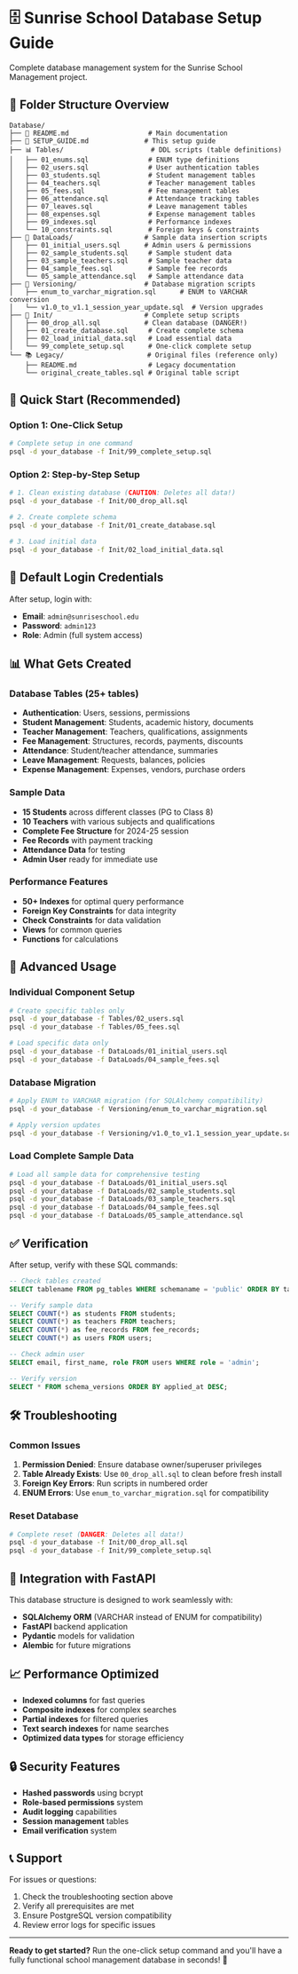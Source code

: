 # 🗄️ Sunrise School Database Setup Guide

Complete database management system for the Sunrise School Management project.

## 📁 Folder Structure Overview

```
Database/
├── 📖 README.md                    # Main documentation
├── 🚀 SETUP_GUIDE.md              # This setup guide
├── 📊 Tables/                      # DDL scripts (table definitions)
│   ├── 01_enums.sql               # ENUM type definitions
│   ├── 02_users.sql               # User authentication tables
│   ├── 03_students.sql            # Student management tables
│   ├── 04_teachers.sql            # Teacher management tables
│   ├── 05_fees.sql                # Fee management tables
│   ├── 06_attendance.sql          # Attendance tracking tables
│   ├── 07_leaves.sql              # Leave management tables
│   ├── 08_expenses.sql            # Expense management tables
│   ├── 09_indexes.sql             # Performance indexes
│   └── 10_constraints.sql         # Foreign keys & constraints
├── 💾 DataLoads/                  # Sample data insertion scripts
│   ├── 01_initial_users.sql      # Admin users & permissions
│   ├── 02_sample_students.sql     # Sample student data
│   ├── 03_sample_teachers.sql     # Sample teacher data
│   ├── 04_sample_fees.sql         # Sample fee records
│   └── 05_sample_attendance.sql   # Sample attendance data
├── 🔄 Versioning/                 # Database migration scripts
│   ├── enum_to_varchar_migration.sql      # ENUM to VARCHAR conversion
│   └── v1.0_to_v1.1_session_year_update.sql  # Version upgrades
├── 🎯 Init/                       # Complete setup scripts
│   ├── 00_drop_all.sql           # Clean database (DANGER!)
│   ├── 01_create_database.sql     # Create complete schema
│   ├── 02_load_initial_data.sql   # Load essential data
│   └── 99_complete_setup.sql      # One-click complete setup
└── 📚 Legacy/                     # Original files (reference only)
    ├── README.md                  # Legacy documentation
    └── original_create_tables.sql # Original table script
```

## 🚀 Quick Start (Recommended)

### Option 1: One-Click Setup
```bash
# Complete setup in one command
psql -d your_database -f Init/99_complete_setup.sql
```

### Option 2: Step-by-Step Setup
```bash
# 1. Clean existing database (CAUTION: Deletes all data!)
psql -d your_database -f Init/00_drop_all.sql

# 2. Create complete schema
psql -d your_database -f Init/01_create_database.sql

# 3. Load initial data
psql -d your_database -f Init/02_load_initial_data.sql
```

## 🔐 Default Login Credentials

After setup, login with:
- **Email**: `admin@sunriseschool.edu`
- **Password**: `admin123`
- **Role**: Admin (full system access)

## 📊 What Gets Created

### Database Tables (25+ tables)
- **Authentication**: Users, sessions, permissions
- **Student Management**: Students, academic history, documents
- **Teacher Management**: Teachers, qualifications, assignments
- **Fee Management**: Structures, records, payments, discounts
- **Attendance**: Student/teacher attendance, summaries
- **Leave Management**: Requests, balances, policies
- **Expense Management**: Expenses, vendors, purchase orders

### Sample Data
- **15 Students** across different classes (PG to Class 8)
- **10 Teachers** with various subjects and qualifications
- **Complete Fee Structure** for 2024-25 session
- **Fee Records** with payment tracking
- **Attendance Data** for testing
- **Admin User** ready for immediate use

### Performance Features
- **50+ Indexes** for optimal query performance
- **Foreign Key Constraints** for data integrity
- **Check Constraints** for data validation
- **Views** for common queries
- **Functions** for calculations

## 🔧 Advanced Usage

### Individual Component Setup
```bash
# Create specific tables only
psql -d your_database -f Tables/02_users.sql
psql -d your_database -f Tables/05_fees.sql

# Load specific data only
psql -d your_database -f DataLoads/01_initial_users.sql
psql -d your_database -f DataLoads/04_sample_fees.sql
```

### Database Migration
```bash
# Apply ENUM to VARCHAR migration (for SQLAlchemy compatibility)
psql -d your_database -f Versioning/enum_to_varchar_migration.sql

# Apply version updates
psql -d your_database -f Versioning/v1.0_to_v1.1_session_year_update.sql
```

### Load Complete Sample Data
```bash
# Load all sample data for comprehensive testing
psql -d your_database -f DataLoads/01_initial_users.sql
psql -d your_database -f DataLoads/02_sample_students.sql
psql -d your_database -f DataLoads/03_sample_teachers.sql
psql -d your_database -f DataLoads/04_sample_fees.sql
psql -d your_database -f DataLoads/05_sample_attendance.sql
```

## ✅ Verification

After setup, verify with these SQL commands:

```sql
-- Check tables created
SELECT tablename FROM pg_tables WHERE schemaname = 'public' ORDER BY tablename;

-- Verify sample data
SELECT COUNT(*) as students FROM students;
SELECT COUNT(*) as teachers FROM teachers;
SELECT COUNT(*) as fee_records FROM fee_records;
SELECT COUNT(*) as users FROM users;

-- Check admin user
SELECT email, first_name, role FROM users WHERE role = 'admin';

-- Verify version
SELECT * FROM schema_versions ORDER BY applied_at DESC;
```

## 🛠️ Troubleshooting

### Common Issues
1. **Permission Denied**: Ensure database owner/superuser privileges
2. **Table Already Exists**: Use `00_drop_all.sql` to clean before fresh install
3. **Foreign Key Errors**: Run scripts in numbered order
4. **ENUM Errors**: Use `enum_to_varchar_migration.sql` for compatibility

### Reset Database
```bash
# Complete reset (DANGER: Deletes all data!)
psql -d your_database -f Init/00_drop_all.sql
psql -d your_database -f Init/99_complete_setup.sql
```

## 🎯 Integration with FastAPI

This database structure is designed to work seamlessly with:
- **SQLAlchemy ORM** (VARCHAR instead of ENUM for compatibility)
- **FastAPI** backend application
- **Pydantic** models for validation
- **Alembic** for future migrations

## 📈 Performance Optimized

- **Indexed columns** for fast queries
- **Composite indexes** for complex searches
- **Partial indexes** for filtered queries
- **Text search indexes** for name searches
- **Optimized data types** for storage efficiency

## 🔒 Security Features

- **Hashed passwords** using bcrypt
- **Role-based permissions** system
- **Audit logging** capabilities
- **Session management** tables
- **Email verification** system

## 📞 Support

For issues or questions:
1. Check the troubleshooting section above
2. Verify all prerequisites are met
3. Ensure PostgreSQL version compatibility
4. Review error logs for specific issues

---

**Ready to get started?** Run the one-click setup command and you'll have a fully functional school management database in seconds! 🎉

